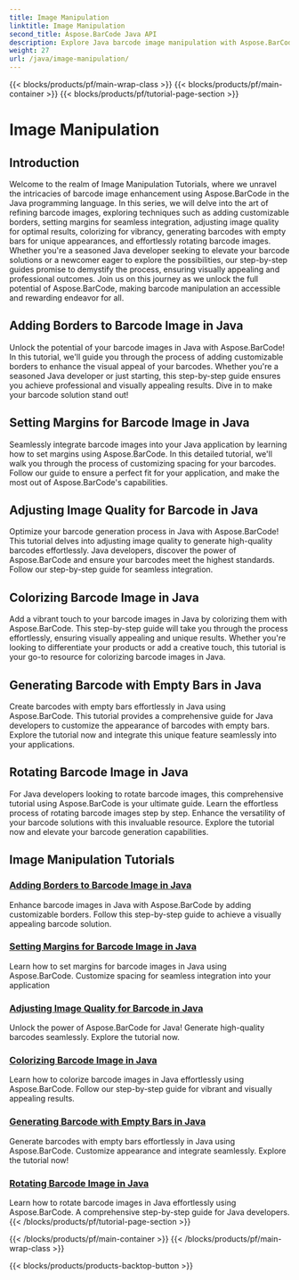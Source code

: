 ```yaml
---
title: Image Manipulation
linktitle: Image Manipulation
second_title: Aspose.BarCode Java API
description: Explore Java barcode image manipulation with Aspose.BarCode tutorials. Enhance, customize, and create visually appealing barcodes effortlessly.
weight: 27
url: /java/image-manipulation/
---
```


{{< blocks/products/pf/main-wrap-class >}}
{{< blocks/products/pf/main-container >}}
{{< blocks/products/pf/tutorial-page-section >}}

# Image Manipulation

## Introduction
Welcome to the realm of Image Manipulation Tutorials, where we unravel the intricacies of barcode image enhancement using Aspose.BarCode in the Java programming language. In this series, we will delve into the art of refining barcode images, exploring techniques such as adding customizable borders, setting margins for seamless integration, adjusting image quality for optimal results, colorizing for vibrancy, generating barcodes with empty bars for unique appearances, and effortlessly rotating barcode images. Whether you're a seasoned Java developer seeking to elevate your barcode solutions or a newcomer eager to explore the possibilities, our step-by-step guides promise to demystify the process, ensuring visually appealing and professional outcomes. Join us on this journey as we unlock the full potential of Aspose.BarCode, making barcode manipulation an accessible and rewarding endeavor for all.


## Adding Borders to Barcode Image in Java

Unlock the potential of your barcode images in Java with Aspose.BarCode! In this tutorial, we'll guide you through the process of adding customizable borders to enhance the visual appeal of your barcodes. Whether you're a seasoned Java developer or just starting, this step-by-step guide ensures you achieve professional and visually appealing results. Dive in to make your barcode solution stand out!

## Setting Margins for Barcode Image in Java

Seamlessly integrate barcode images into your Java application by learning how to set margins using Aspose.BarCode. In this detailed tutorial, we'll walk you through the process of customizing spacing for your barcodes. Follow our guide to ensure a perfect fit for your application, and make the most out of Aspose.BarCode's capabilities.

## Adjusting Image Quality for Barcode in Java

Optimize your barcode generation process in Java with Aspose.BarCode! This tutorial delves into adjusting image quality to generate high-quality barcodes effortlessly. Java developers, discover the power of Aspose.BarCode and ensure your barcodes meet the highest standards. Follow our step-by-step guide for seamless integration.

## Colorizing Barcode Image in Java

Add a vibrant touch to your barcode images in Java by colorizing them with Aspose.BarCode. This step-by-step guide will take you through the process effortlessly, ensuring visually appealing and unique results. Whether you're looking to differentiate your products or add a creative touch, this tutorial is your go-to resource for colorizing barcode images in Java.

## Generating Barcode with Empty Bars in Java

Create barcodes with empty bars effortlessly in Java using Aspose.BarCode. This tutorial provides a comprehensive guide for Java developers to customize the appearance of barcodes with empty bars. Explore the tutorial now and integrate this unique feature seamlessly into your applications.

## Rotating Barcode Image in Java

For Java developers looking to rotate barcode images, this comprehensive tutorial using Aspose.BarCode is your ultimate guide. Learn the effortless process of rotating barcode images step by step. Enhance the versatility of your barcode solutions with this invaluable resource. Explore the tutorial now and elevate your barcode generation capabilities.
## Image Manipulation Tutorials
### [Adding Borders to Barcode Image in Java](./adding-borders-barcode-image/)
Enhance barcode images in Java with Aspose.BarCode by adding customizable borders. Follow this step-by-step guide to achieve a visually appealing barcode solution.
### [Setting Margins for Barcode Image in Java](./setting-margins-barcode-image/)
Learn how to set margins for barcode images in Java using Aspose.BarCode. Customize spacing for seamless integration into your application
### [Adjusting Image Quality for Barcode in Java](./adjusting-image-quality-barcode/)
Unlock the power of Aspose.BarCode for Java! Generate high-quality barcodes seamlessly. Explore the tutorial now.
### [Colorizing Barcode Image in Java](./colorizing-barcode-image/)
Learn how to colorize barcode images in Java effortlessly using Aspose.BarCode. Follow our step-by-step guide for vibrant and visually appealing results.
### [Generating Barcode with Empty Bars in Java](./generating-barcode-empty-bars/)
Generate barcodes with empty bars effortlessly in Java using Aspose.BarCode. Customize appearance and integrate seamlessly. Explore the tutorial now!
### [Rotating Barcode Image in Java](./rotating-barcode-image/)
Learn how to rotate barcode images in Java effortlessly using Aspose.BarCode. A comprehensive step-by-step guide for Java developers.
{{< /blocks/products/pf/tutorial-page-section >}}

{{< /blocks/products/pf/main-container >}}
{{< /blocks/products/pf/main-wrap-class >}}

{{< blocks/products/products-backtop-button >}}
